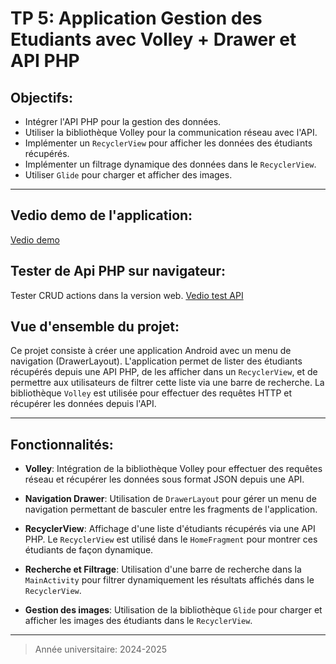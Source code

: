 # TP 5: Application Gestion des Etudiants avec Volley + Drawer et API PHP

## Objectifs:
- Intégrer l'API PHP pour la gestion des données.
- Utiliser la bibliothèque Volley pour la communication réseau avec l'API.
- Implémenter un `RecyclerView` pour afficher les données des étudiants récupérés.
- Implémenter un filtrage dynamique des données dans le `RecyclerView`.
- Utiliser `Glide` pour charger et afficher des images.

---

## Vedio demo de l'application:
[Vedio demo](https://github.com/user-attachments/assets/a953d693-a3c3-4e72-ad57-9491109b2c4a)

## Tester de Api PHP sur navigateur:
Tester CRUD actions dans la version web. 
[Vedio test API](https://github.com/user-attachments/assets/a953d693-a3c3-4e72-ad57-9491109b2c4a)
## Vue d'ensemble du projet:

Ce projet consiste à créer une application Android avec un menu de navigation (DrawerLayout). L'application permet de lister des étudiants récupérés depuis une API PHP, de les afficher dans un `RecyclerView`, et de permettre aux utilisateurs de filtrer cette liste via une barre de recherche. La bibliothèque `Volley` est utilisée pour effectuer des requêtes HTTP et récupérer les données depuis l'API.

---

## Fonctionnalités:

- **Volley**: Intégration de la bibliothèque Volley pour effectuer des requêtes réseau et récupérer les données sous format JSON depuis une API.

- **Navigation Drawer**: Utilisation de `DrawerLayout` pour gérer un menu de navigation permettant de basculer entre les fragments de l'application.
  
- **RecyclerView**: Affichage d'une liste d'étudiants récupérés via une API PHP. Le `RecyclerView` est utilisé dans le `HomeFragment` pour montrer ces étudiants de façon dynamique.

- **Recherche et Filtrage**: Utilisation d'une barre de recherche dans la `MainActivity` pour filtrer dynamiquement les résultats affichés dans le `RecyclerView`.


- **Gestion des images**: Utilisation de la bibliothèque `Glide` pour charger et afficher les images des étudiants dans le `RecyclerView`.

---


> Année universitaire: 2024-2025
